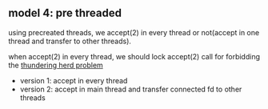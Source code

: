 ## model 4: pre threaded

using precreated threads, we accept(2) in every thread or not(accept in one thread and transfer to other threads).

when accept(2) in every thread, we should lock accept(2) call for forbidding the [thundering herd problem](https://en.wikipedia.org/wiki/Thundering_herd_problem)

* version 1: accept in every thread
* version 2: accept in main thread and transfer connected fd to other threads
